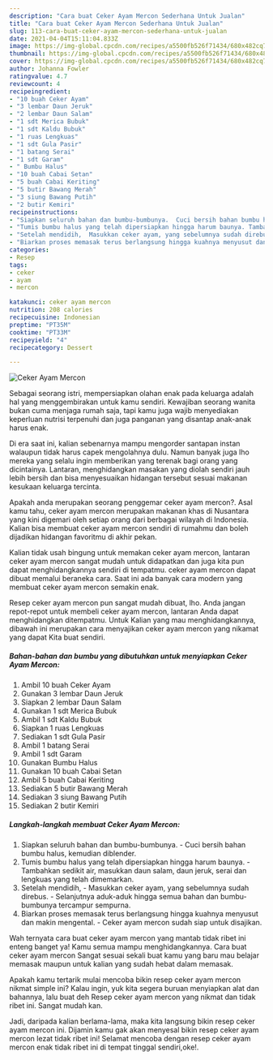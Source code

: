 ```yaml
---
description: "Cara buat Ceker Ayam Mercon Sederhana Untuk Jualan"
title: "Cara buat Ceker Ayam Mercon Sederhana Untuk Jualan"
slug: 113-cara-buat-ceker-ayam-mercon-sederhana-untuk-jualan
date: 2021-04-04T15:11:04.833Z
image: https://img-global.cpcdn.com/recipes/a5500fb526f71434/680x482cq70/ceker-ayam-mercon-foto-resep-utama.jpg
thumbnail: https://img-global.cpcdn.com/recipes/a5500fb526f71434/680x482cq70/ceker-ayam-mercon-foto-resep-utama.jpg
cover: https://img-global.cpcdn.com/recipes/a5500fb526f71434/680x482cq70/ceker-ayam-mercon-foto-resep-utama.jpg
author: Johanna Fowler
ratingvalue: 4.7
reviewcount: 4
recipeingredient:
- "10 buah Ceker Ayam"
- "3 lembar Daun Jeruk"
- "2 lembar Daun Salam"
- "1 sdt Merica Bubuk"
- "1 sdt Kaldu Bubuk"
- "1 ruas Lengkuas"
- "1 sdt Gula Pasir"
- "1 batang Serai"
- "1 sdt Garam"
- " Bumbu Halus"
- "10 buah Cabai Setan"
- "5 buah Cabai Keriting"
- "5 butir Bawang Merah"
- "3 siung Bawang Putih"
- "2 butir Kemiri"
recipeinstructions:
- "Siapkan seluruh bahan dan bumbu-bumbunya.  Cuci bersih bahan bumbu halus, kemudian diblender."
- "Tumis bumbu halus yang telah dipersiapkan hingga harum baunya. Tambahkan sedikit air, masukkan daun salam, daun jeruk, serai dan lengkuas yang telah dimemarkan."
- "Setelah mendidih,  Masukkan ceker ayam, yang sebelumnya sudah direbus. Selanjutnya aduk-aduk hingga semua bahan dan bumbu-bumbunya tercampur sempurna."
- "Biarkan proses memasak terus berlangsung hingga kuahnya menyusut dan makin mengental.  Ceker ayam mercon sudah siap untuk disajikan."
categories:
- Resep
tags:
- ceker
- ayam
- mercon

katakunci: ceker ayam mercon 
nutrition: 208 calories
recipecuisine: Indonesian
preptime: "PT35M"
cooktime: "PT33M"
recipeyield: "4"
recipecategory: Dessert

---
```



![Ceker Ayam Mercon](https://img-global.cpcdn.com/recipes/a5500fb526f71434/680x482cq70/ceker-ayam-mercon-foto-resep-utama.jpg)

Sebagai seorang istri, mempersiapkan olahan enak pada keluarga adalah hal yang menggembirakan untuk kamu sendiri. Kewajiban seorang  wanita bukan cuma menjaga rumah saja, tapi kamu juga wajib menyediakan keperluan nutrisi terpenuhi dan juga panganan yang disantap anak-anak harus enak.

Di era  saat ini, kalian sebenarnya mampu mengorder santapan instan walaupun tidak harus capek mengolahnya dulu. Namun banyak juga lho mereka yang selalu ingin memberikan yang terenak bagi orang yang dicintainya. Lantaran, menghidangkan masakan yang diolah sendiri jauh lebih bersih dan bisa menyesuaikan hidangan tersebut sesuai makanan kesukaan keluarga tercinta. 



Apakah anda merupakan seorang penggemar ceker ayam mercon?. Asal kamu tahu, ceker ayam mercon merupakan makanan khas di Nusantara yang kini digemari oleh setiap orang dari berbagai wilayah di Indonesia. Kalian bisa membuat ceker ayam mercon sendiri di rumahmu dan boleh dijadikan hidangan favoritmu di akhir pekan.

Kalian tidak usah bingung untuk memakan ceker ayam mercon, lantaran ceker ayam mercon sangat mudah untuk didapatkan dan juga kita pun dapat menghidangkannya sendiri di tempatmu. ceker ayam mercon dapat dibuat memalui beraneka cara. Saat ini ada banyak cara modern yang membuat ceker ayam mercon semakin enak.

Resep ceker ayam mercon pun sangat mudah dibuat, lho. Anda jangan repot-repot untuk membeli ceker ayam mercon, lantaran Anda dapat menghidangkan ditempatmu. Untuk Kalian yang mau menghidangkannya, dibawah ini merupakan cara menyajikan ceker ayam mercon yang nikamat yang dapat Kita buat sendiri.

<!--inarticleads1-->

##### Bahan-bahan dan bumbu yang dibutuhkan untuk menyiapkan Ceker Ayam Mercon:

1. Ambil 10 buah Ceker Ayam
1. Gunakan 3 lembar Daun Jeruk
1. Siapkan 2 lembar Daun Salam
1. Gunakan 1 sdt Merica Bubuk
1. Ambil 1 sdt Kaldu Bubuk
1. Siapkan 1 ruas Lengkuas
1. Sediakan 1 sdt Gula Pasir
1. Ambil 1 batang Serai
1. Ambil 1 sdt Garam
1. Gunakan  Bumbu Halus
1. Gunakan 10 buah Cabai Setan
1. Ambil 5 buah Cabai Keriting
1. Sediakan 5 butir Bawang Merah
1. Sediakan 3 siung Bawang Putih
1. Sediakan 2 butir Kemiri




<!--inarticleads2-->

##### Langkah-langkah membuat Ceker Ayam Mercon:

1. Siapkan seluruh bahan dan bumbu-bumbunya.  - Cuci bersih bahan bumbu halus, kemudian diblender.
1. Tumis bumbu halus yang telah dipersiapkan hingga harum baunya. - Tambahkan sedikit air, masukkan daun salam, daun jeruk, serai dan lengkuas yang telah dimemarkan.
1. Setelah mendidih,  - Masukkan ceker ayam, yang sebelumnya sudah direbus. - Selanjutnya aduk-aduk hingga semua bahan dan bumbu-bumbunya tercampur sempurna.
1. Biarkan proses memasak terus berlangsung hingga kuahnya menyusut dan makin mengental.  - Ceker ayam mercon sudah siap untuk disajikan.




Wah ternyata cara buat ceker ayam mercon yang mantab tidak ribet ini enteng banget ya! Kamu semua mampu menghidangkannya. Cara buat ceker ayam mercon Sangat sesuai sekali buat kamu yang baru mau belajar memasak maupun untuk kalian yang sudah hebat dalam memasak.

Apakah kamu tertarik mulai mencoba bikin resep ceker ayam mercon nikmat simple ini? Kalau ingin, yuk kita segera buruan menyiapkan alat dan bahannya, lalu buat deh Resep ceker ayam mercon yang nikmat dan tidak ribet ini. Sangat mudah kan. 

Jadi, daripada kalian berlama-lama, maka kita langsung bikin resep ceker ayam mercon ini. Dijamin kamu gak akan menyesal bikin resep ceker ayam mercon lezat tidak ribet ini! Selamat mencoba dengan resep ceker ayam mercon enak tidak ribet ini di tempat tinggal sendiri,oke!.

